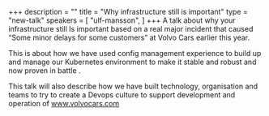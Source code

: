 +++
description = ""
title = "Why infrastructure still is important"
type = "new-talk"
speakers = [
        "ulf-mansson",
]
+++
A talk about why your infrastructure still Is important based on a real major incident that caused “Some minor delays for some customers” at Volvo Cars earlier this year.

This is about how we have used config management experience to build up and manage our Kubernetes environment to make it stable and robust and now proven in battle .

This talk will also describe how we have built technology, organisation and teams to try to create a Devops culture to support development and operation of www.volvocars.com